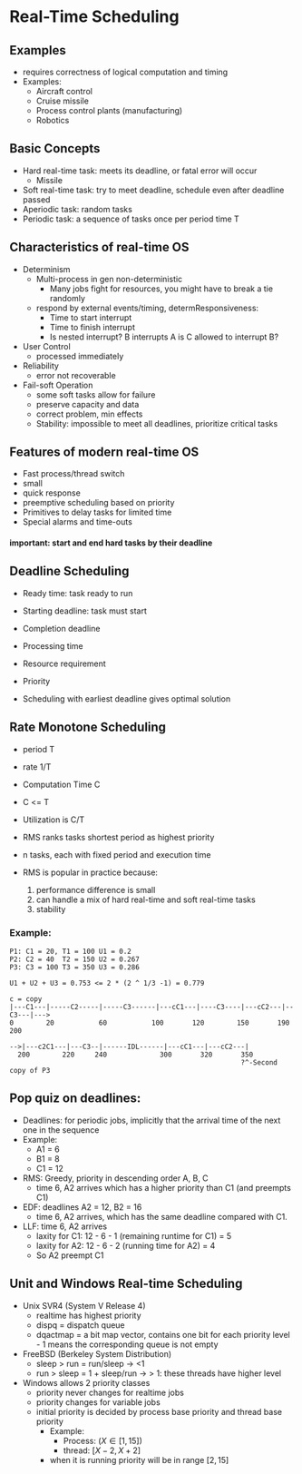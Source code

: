 # Real-Time Scheduling
## Examples
* requires correctness of logical computation and timing
* Examples:
    * Aircraft control
    * Cruise missile
    * Process control plants (manufacturing)
    * Robotics
## Basic Concepts
* Hard real-time task: meets its deadline, or fatal error will occur
    * Missile
* Soft real-time task: try to meet deadline, schedule even after deadline passed
* Aperiodic task: random tasks
* Periodic task: a sequence of tasks once per period time T

## Characteristics of real-time OS
* Determinism
    * Multi-process in gen non-deterministic
        * Many jobs fight for resources, you might have to break a tie randomly
    * respond by external events/timing, determResponsiveness: 
        * Time to start interrupt
        * Time to finish interrupt
        * Is nested interrupt? B interrupts A is C allowed to interrupt B?
* User Control
    * processed immediately
* Reliability
    * error not recoverable
* Fail-soft Operation
    * some soft tasks allow for failure
    * preserve capacity and data
    * correct problem, min effects
    * Stability: impossible to meet all deadlines, prioritize critical tasks

## Features of modern real-time OS
* Fast process/thread switch
* small
* quick response
* preemptive scheduling based on priority
* Primitives to delay tasks for limited time
* Special alarms and time-outs
#### important: start and end hard tasks by their deadline

## Deadline Scheduling
* Ready time: task ready to run
* Starting deadline: task must start
* Completion deadline
* Processing time
* Resource requirement
* Priority

* Scheduling with earliest deadline gives optimal solution

## Rate Monotone Scheduling
* period T
* rate 1/T
* Computation Time C
* C <= T
* Utilization is C/T
* RMS ranks tasks shortest period as highest priority
* n tasks, each with fixed period and execution time

* RMS is popular in practice because:
    1. performance difference is small
    2. can handle a mix of hard real-time and soft real-time tasks
    3. stability

### Example:
    P1: C1 = 20, T1 = 100 U1 = 0.2
    P2: C2 = 40  T2 = 150 U2 = 0.267
    P3: C3 = 100 T3 = 350 U3 = 0.286

    U1 + U2 + U3 = 0.753 <= 2 * (2 ^ 1/3 -1) = 0.779 

    c = copy
    |---C1---|-----C2-----|-----C3------|---cC1---|----C3----|---cC2---|--C3---|--->
    0        20           60           100       120        150       190     200

    -->|---c2C1---|---C3--|------IDL------|---cC1---|---cC2---|
      200        220     240             300       320       350
                                                             ?^-Second copy of P3

## Pop quiz on deadlines:
* Deadlines: for periodic jobs, implicitly that the arrival time of the next one in the sequence
* Example:
    * A1 = 6
    * B1 = 8
    * C1 = 12
* RMS: Greedy, priority in descending order A, B, C
    * time 6, A2 arrives which has a higher priority than C1 (and preempts C1)
* EDF: deadlines A2 = 12, B2 = 16
    * time 6, A2 arrives, which has the same deadline compared with C1.
* LLF: time 6, A2 arrives
    * laxity for C1: 12 - 6 - 1 (remaining runtime for C1) = 5
    * laxity for A2: 12 - 6 - 2 (running time for A2) = 4
    * So A2 preempt C1

## Unit and Windows Real-time Scheduling
* Unix SVR4 (System V Release 4)
    * realtime has highest priority
    * dispq = dispatch queue
    * dqactmap = a bit map vector, contains one bit for each priority level - 1 means the corresponding queue is not empty
* FreeBSD (Berkeley System Distribution)
    * sleep > run = run/sleep -> <1
    * run > sleep = 1 + sleep/run -> > 1: these threads have higher level
* Windows allows 2 priority classes
    * priority never changes for realtime jobs
    * priority changes for variable jobs
    * initial priority is decided by process base priority and thread base priority
        * Example: 
            * Process: $(X \in [1, 15])$
            * thread: $[X-2, X+2]$
        * when it is running priority will be in range $[2,15]$
         
